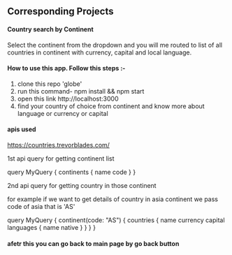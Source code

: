 ## Corresponding Projects

#### Country search by Continent

Select the continent from the dropdown and you will me routed to list of all countries in continent with currency, capital and local language.

#### How to use this app. Follow this steps :- 

1. clone this repo 'globe'
2. run this command- npm install && npm start
3. open this link http://localhost:3000
4. find your country of choice from continent and know more about language or currency or capital

#### apis used 

https://countries.trevorblades.com/


1st api query for getting continent list

query MyQuery {
  continents {
      name
    	code
  }
}


2nd api query for getting country in those continent

for example if we want to get details of country in asia continent we pass code of asia that is 'AS'

query MyQuery {
  continent(code: "AS") {
    countries {
      name
      currency
      capital
      languages {
        name
        native
      }
    }
  }
}

#### afetr this you can go back to main page by go back button

####
